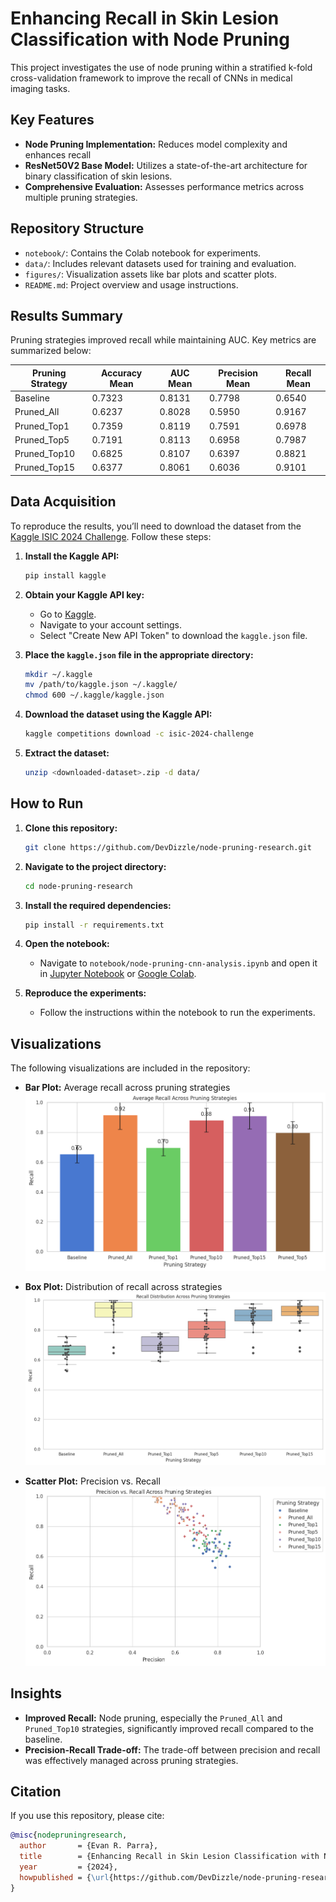 # Enhancing Recall in Skin Lesion Classification with Node Pruning

This project investigates the use of node pruning within a stratified k-fold cross-validation framework to improve the recall of CNNs in medical imaging tasks.

## Key Features
- **Node Pruning Implementation:** Reduces model complexity and enhances recall
- **ResNet50V2 Base Model:** Utilizes a state-of-the-art architecture for binary classification of skin lesions.
- **Comprehensive Evaluation:** Assesses performance metrics across multiple pruning strategies.

## Repository Structure
- `notebook/`: Contains the Colab notebook for experiments.
- `data/`: Includes relevant datasets used for training and evaluation.
- `figures/`: Visualization assets like bar plots and scatter plots.
- `README.md`: Project overview and usage instructions.

## Results Summary
Pruning strategies improved recall while maintaining AUC. Key metrics are summarized below:

| **Pruning Strategy** | **Accuracy Mean** | **AUC Mean** | **Precision Mean** | **Recall Mean** |
|----------------------|-------------------|--------------|--------------------|------------------|
| Baseline             | 0.7323            | 0.8131       | 0.7798             | 0.6540           |
| Pruned\_All          | 0.6237            | 0.8028       | 0.5950             | 0.9167           |
| Pruned\_Top1         | 0.7359            | 0.8119       | 0.7591             | 0.6978           |
| Pruned\_Top5         | 0.7191            | 0.8113       | 0.6958             | 0.7987           |
| Pruned\_Top10        | 0.6825            | 0.8107       | 0.6397             | 0.8821           |
| Pruned\_Top15        | 0.6377            | 0.8061       | 0.6036             | 0.9101           |

## Data Acquisition
To reproduce the results, you’ll need to download the dataset from the [Kaggle ISIC 2024 Challenge](https://www.kaggle.com/competitions/isic-2024-challenge). Follow these steps:

1. **Install the Kaggle API:**
    ```bash
    pip install kaggle
    ```

2. **Obtain your Kaggle API key:**
    - Go to [Kaggle](https://www.kaggle.com/).
    - Navigate to your account settings.
    - Select "Create New API Token" to download the `kaggle.json` file.

3. **Place the `kaggle.json` file in the appropriate directory:**
    ```bash
    mkdir ~/.kaggle
    mv /path/to/kaggle.json ~/.kaggle/
    chmod 600 ~/.kaggle/kaggle.json
    ```

4. **Download the dataset using the Kaggle API:**
    ```bash
    kaggle competitions download -c isic-2024-challenge
    ```

5. **Extract the dataset:**
    ```bash
    unzip <downloaded-dataset>.zip -d data/
    ```

## How to Run
1. **Clone this repository:**
    ```bash
    git clone https://github.com/DevDizzle/node-pruning-research.git
    ```

2. **Navigate to the project directory:**
    ```bash
    cd node-pruning-research
    ```

3. **Install the required dependencies:**
    ```bash
    pip install -r requirements.txt
    ```

4. **Open the notebook:**
    - Navigate to `notebook/node-pruning-cnn-analysis.ipynb` and open it in [Jupyter Notebook](https://jupyter.org/) or [Google Colab](https://colab.research.google.com/).

5. **Reproduce the experiments:**
    - Follow the instructions within the notebook to run the experiments.

## Visualizations
The following visualizations are included in the repository:

- **Bar Plot:** Average recall across pruning strategies  
  ![Bar Plot](images/bar-plot.png)

- **Box Plot:** Distribution of recall across strategies  
  ![Box Plot](images/box-plot.png)

- **Scatter Plot:** Precision vs. Recall  
  ![Scatter Plot](images/scatter-plot.png)

## Insights
- **Improved Recall:** Node pruning, especially the `Pruned_All` and `Pruned_Top10` strategies, significantly improved recall compared to the baseline.
- **Precision-Recall Trade-off:** The trade-off between precision and recall was effectively managed across pruning strategies.

## Citation
If you use this repository, please cite:

```bibtex
@misc{nodepruningresearch,
  author       = {Evan R. Parra},
  title        = {Enhancing Recall in Skin Lesion Classification with Node Pruning},
  year         = {2024},
  howpublished = {\url{https://github.com/DevDizzle/node-pruning-research}}
}
